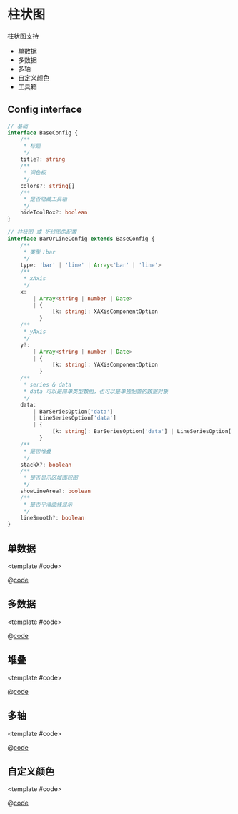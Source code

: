 # 柱状图

柱状图支持

* 单数据
* 多数据
* 多轴
* 自定义颜色
* 工具箱

## Config interface

```ts
// 基础
interface BaseConfig {
    /**
     * 标题
     */
    title?: string
    /**
     * 调色板
     */
    colors?: string[]
    /**
     * 是否隐藏工具箱
     */
    hideToolBox?: boolean
}

// 柱状图 或 折线图的配置
interface BarOrLineConfig extends BaseConfig {
    /**
     * 类型：bar
     */
    type: 'bar' | 'line' | Array<'bar' | 'line'>
    /**
     * xAxis
     */
    x:
        | Array<string | number | Date>
        | {
              [k: string]: XAXisComponentOption
          }
    /**
     * yAxis
     */
    y?:
        | Array<string | number | Date>
        | {
              [k: string]: YAXisComponentOption
          }
    /**
     * series & data
     * data 可以是简单类型数组，也可以是单独配置的数据对象
     */
    data:
        | BarSeriesOption['data']
        | LineSeriesOption['data']
        | {
              [k: string]: BarSeriesOption['data'] | LineSeriesOption['data']
          }
    /**
     * 是否堆叠
     */
    stackX?: boolean
    /**
     * 是否显示区域面积图
     */
    showLineArea?: boolean
    /**
     * 是否平滑曲线显示
     */
    lineSmooth?: boolean
}
```

## 单数据

<demo-block>

<Charts-bar-demo1 />

<template #code>

@[code](@demoroot/Charts/bar/demo1.vue)

</template>

</demo-block>

## 多数据

<demo-block>

<Charts-bar-demo2 />

<template #code>

@[code](@demoroot/Charts/bar/demo2.vue)

</template>

</demo-block>

## 堆叠

<demo-block>

<Charts-bar-demo3 />

<template #code>

@[code](@demoroot/Charts/bar/demo3.vue)

</template>

</demo-block>

## 多轴

<demo-block>

<Charts-bar-demo4 />

<template #code>

@[code](@demoroot/Charts/bar/demo4.vue)

</template>

</demo-block>

## 自定义颜色

<demo-block>

<Charts-bar-demo5 />

<template #code>

@[code](@demoroot/Charts/bar/demo5.vue)

</template>

</demo-block>
